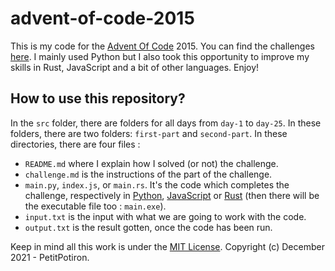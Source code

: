 # advent-of-code-2015
This is my code for the [Advent Of Code](https://adventofcode.com) 2015. You can find the challenges [here](https://adventofcode.com/2015). I mainly used Python but I also took this opportunity to improve my skills in Rust, JavaScript and a bit of other languages. Enjoy!

## How to use this repository?
In the `src` folder, there are folders for all days from `day-1` to `day-25`. In these folders, there are two folders: `first-part` and `second-part`. In these directories, there are four files : 
- `README.md` where I explain how I solved (or not) the challenge.
- `challenge.md` is the instructions of the part of the challenge.
- `main.py`, `index.js`, or `main.rs`. It's the code which completes the challenge, respectively in [Python](https://www.python.org), [JavaScript](https://en.wikipedia.org/wiki/JavaScript) or [Rust](https://www.rust-lang.org) (then there will be the executable file too : `main.exe`).
- `input.txt` is the input with what we are going to work with the code.
- `output.txt` is the result gotten, once the code has been run.

Keep in mind all this work is under the [MIT License](https://github.com/PetitPotiron/advent-of-code-2015/blob/main/LICENSE). Copyright (c) December 2021 - PetitPotiron.
